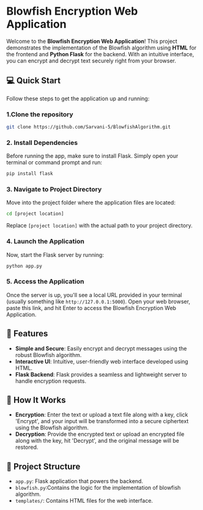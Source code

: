 # Blowfish Encryption Web Application

Welcome to the **Blowfish Encryption Web Application**! This project demonstrates the implementation of the Blowfish algorithm using **HTML** for the frontend and **Python Flask** for the backend. With an intuitive interface, you can encrypt and decrypt text securely right from your browser.

## 💻 Quick Start

Follow these steps to get the application up and running:

### 1.Clone the repository
```bash
git clone https://github.com/Sarvani-5/BlowfishAlgorithm.git
```

### 2. Install Dependencies
Before running the app, make sure to install Flask. Simply open your terminal or command prompt and run:

```bash
pip install flask
```

### 3. Navigate to Project Directory
Move into the project folder where the application files are located:

```bash
cd [project location]
```
Replace `[project location]` with the actual path to your project directory.

### 4. Launch the Application
Now, start the Flask server by running:
```bash
python app.py
```
### 5. Access the Application
Once the server is up, you'll see a local URL provided in your terminal (usually something like `http://127.0.0.1:5000`). Open your web browser, paste this link, and hit Enter to access the Blowfish Encryption Web Application.

## 🌟 Features
- **Simple and Secure**: Easily encrypt and decrypt messages using the robust Blowfish algorithm.
- **Interactive UI**: Intuitive, user-friendly web interface developed using HTML.
- **Flask Backend**: Flask provides a seamless and lightweight server to handle encryption requests.

## 🎯 How It Works
- **Encryption**: Enter the text or upload a text file along with a key, click 'Encrypt', and your input will be transformed into a secure ciphertext using the Blowfish algorithm.
- **Decryption**:  Provide the encrypted text or upload an encrypted file along with the key, hit 'Decrypt', and the original message will be restored.
  
## 📂 Project Structure
- `app.py`: Flask application that powers the backend.
- `blowfish.py`:Contains the logic for the implementation of blowfish algorithm.
- `templates/`: Contains HTML files for the web interface.




